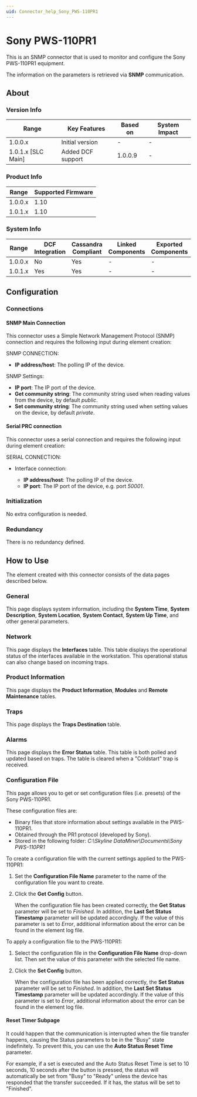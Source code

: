 ```yaml
---
uid: Connector_help_Sony_PWS-110PR1
---
```


# Sony PWS-110PR1

This is an SNMP connector that is used to monitor and configure the Sony PWS-110PR1 equipment.

The information on the parameters is retrieved via **SNMP** communication.

## About

### Version Info

| **Range**            | **Key Features**  | **Based on** | **System Impact** |
|----------------------|-------------------|--------------|-------------------|
| 1.0.0.x              | Initial version   | -            | -                 |
| 1.0.1.x [SLC Main]   | Added DCF support | 1.0.0.9      | -                 |

### Product Info

| Range     | Supported Firmware     |
|-----------|------------------------|
| 1.0.0.x   | 1.10                   |
| 1.0.1.x   | 1.10                   |

### System Info

| Range     | DCF Integration     | Cassandra Compliant     | Linked Components     | Exported Components     |
|-----------|---------------------|-------------------------|-----------------------|-------------------------|
| 1.0.0.x   | No                  | Yes                     | -                     | -                       |
| 1.0.1.x   | Yes                 | Yes                     | -                     | -                       |

## Configuration

### Connections

#### SNMP Main Connection

This connector uses a Simple Network Management Protocol (SNMP) connection and requires the following input during element creation:

SNMP CONNECTION:

- **IP address/host**: The polling IP of the device.

SNMP Settings:

- **IP port**: The IP port of the device.
- **Get community string**: The community string used when reading values from the device, by default *public*.
- **Set community string**: The community string used when setting values on the device, by default *private*.

#### Serial PRC connection

This connector uses a serial connection and requires the following input during element creation:

SERIAL CONNECTION:

- Interface connection:

  - **IP address/host**: The polling IP of the device.
  - **IP port**: The IP port of the device, e.g. port *50001*.

### Initialization

No extra configuration is needed.

### Redundancy

There is no redundancy defined.

## How to Use

The element created with this connector consists of the data pages described below.

### General

This page displays system information, including the **System Time**, **System Description**, **System Location**, **System Contact**, **System Up Time**, and other general parameters.

### Network

This page displays the **Interfaces** table. This table displays the operational status of the interfaces available in the workstation. This operational status can also change based on incoming traps.

### Product Information

This page displays the **Product Information**, **Modules** and **Remote Maintenance** tables.

### Traps

This page displays the **Traps Destination** table.

### Alarms

This page displays the **Error Status** table. This table is both polled and updated based on traps. The table is cleared when a "Coldstart" trap is received.

### Configuration File

This page allows you to get or set configuration files (i.e. presets) of the Sony PWS-110PR1.

These configuration files are:

- Binary files that store information about settings available in the PWS-110PR1.
- Obtained through the PR1 protocol (developed by Sony).
- Stored in the following folder: *C:\Skyline DataMiner\Documents\Sony PWS-110PR1*

To create a configuration file with the current settings applied to the PWS-110PR1:

1. Set the **Configuration File Name** parameter to the name of the configuration file you want to create.

1. Click the **Get Config** button.

   When the configuration file has been created correctly, the **Get Status** parameter will be set to *Finished.* In addition, the **Last Set Status Timestamp** parameter will be updated accordingly. If the value of this parameter is set to *Error*, additional information about the error can be found in the element log file.

To apply a configuration file to the PWS-110PR1:

1. Select the configuration file in the **Configuration File Name** drop-down list. Then set the value of this parameter with the selected file name.

1. Click the **Set Config** button.

   When the configuration file has been applied correctly, the **Set Status** parameter will be set to *Finished*. In addition, the **Last Set Status Timestamp** parameter will be updated accordingly. If the value of this parameter is set to *Error*, additional information about the error can be found in the element log file.

#### Reset Timer Subpage

It could happen that the communication is interrupted when the file transfer happens, causing the Status parameters to be in the "Busy" state indefinitely. To prevent this, you can use the **Auto Status Reset Time** parameter.

For example, if a set is executed and the Auto Status Reset Time is set to 10 seconds, 10 seconds after the button is pressed, the status will automatically be set from "Busy" to "Ready" unless the device has responded that the transfer succeeded. If it has, the status will be set to "Finished".
